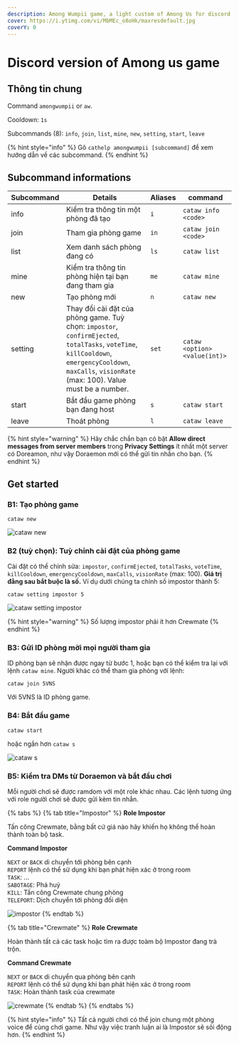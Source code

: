 ```yaml
---
description: Among Wumpii game, a light custom of Among Us for discord.
cover: https://i.ytimg.com/vi/MbMEc_o8oHk/maxresdefault.jpg
coverY: 0
---
```


# Discord version of Among us game

## Thông tin chung

Command `amongwumpii` or `aw`.

Cooldown: `1s`

Subcommands (8): `info`, `join`, `list`, `mine`, `new`, `setting`, `start`, `leave`

{% hint style="info" %}
Gõ `cathelp amongwumpii [subcommand]` để xem hướng dẫn về các subcommand.
{% endhint %}

## Subcommand informations

| Subcommand | Details                                                                                                                                                                                              | Aliases | command                       |
| ---------- | ---------------------------------------------------------------------------------------------------------------------------------------------------------------------------------------------------- | ------- | ----------------------------- |
| info       | Kiểm tra thông tin một phòng đã tạo                                                                                                                                                                  | `i`     | `cataw info <code>`           |
| join       | Tham gia phòng game                                                                                                                                                                                  | `in`    | `cataw join <code>`           |
| list       | Xem danh sách phòng đang có                                                                                                                                                                          | `ls`    | `cataw list`                  |
| mine       | Kiểm tra thông tin phòng hiện tại bạn đang tham gia                                                                                                                                                  | `me`    | `cataw mine`                  |
| new        | Tạo phòng mới                                                                                                                                                                                        | `n`     | `cataw new`                   |
| setting    | Thay đổi cài đặt của phòng game. Tuỳ chọn: `impostor`, `confirmEjected`, `totalTasks`, `voteTime`, `killCooldown`, `emergencyCooldown`, `maxCalls`, `visionRate` (max: 100). Value must be a number. | `set`   | `cataw <option> <value(int)>` |
| start      | Bắt đầu game phòng bạn đang host                                                                                                                                                                     | `s`     | `cataw start`                 |
| leave      | Thoát phòng                                                                                                                                                                                          | `l`     | `cataw leave`                 |

{% hint style="warning" %}
Hãy chắc chắn bạn có bật **Allow direct messages from server members** trong **Privacy Settings** ít nhất một server có Doreamon, như vậy Doraemon mới có thể gửi tin nhắn cho bạn.
{% endhint %}

## Get started

### B1: Tạo phòng game

```
cataw new
```

![cataw new](<../../.gitbook/assets/en\_cataw\_new (1).png>)

### B2 (tuỳ chọn): Tuỳ chỉnh cài đặt của phòng game

Cài đặt có thể chỉnh sửa: `impostor`, `confirmEjected`, `totalTasks`, `voteTime`, `killCooldown`, `emergencyCooldown`, `maxCalls`, `visionRate` (max: 100). **Giá trị đằng sau bắt buộc là số.** Ví dụ dưới chúng ta chỉnh số impostor thành 5:

```
cataw setting impostor 5
```

![cataw setting impostor](../../.gitbook/assets/en\_cataw\_setting\_1.png)

{% hint style="warning" %}
Số lượng impostor phải ít hơn Crewmate
{% endhint %}

### B3: Gửi ID phòng mời mọi người tham gia

ID phòng bạn sẽ nhận được ngay từ bước 1, hoặc bạn có thể kiểm tra lại với lệnh `cataw mine`. Người khác có thể tham gia phòng với lệnh:

```
cataw join 5VNS
```

Với 5VNS là ID phòng game.

### B4: Bắt đầu game

```
cataw start
```

hoặc ngắn hơn `cataw s`

![cataw s](../../.gitbook/assets/en\_cataw\_s.png)

### B5: Kiểm tra DMs từ Doraemon và bắt đầu chơi

Mỗi người chơi sẽ được ramdom với một role khác nhau. Các lệnh tương ứng với role người chơi sẽ được gửi kèm tin nhắn.

{% tabs %}
{% tab title="Impostor" %}
**Role Impostor**

Tấn công Crewmate, bằng bất cứ giá nào hãy khiến họ không thể hoàn thành toàn bộ task.

**Command Impostor**

`NEXT` or `BACK` di chuyển tới phòng bên cạnh\
`REPORT` lệnh có thể sử dụng khi bạn phát hiện xác ở trong room\
`TASK`: ...\
`SABOTAGE`: Phá huỷ\
`KILL`: Tấn công Crewmate chung phòng\
`TELEPORT`: Dịch chuyển tới phòng đối diện

![impostor](../../.gitbook/assets/en\_cataw\_impostor.png)
{% endtab %}

{% tab title="Crewmate" %}
**Role Crewmate**

Hoàn thành tất cả các task hoặc tìm ra được toàm bộ Impostor đang trà trộn.

**Command Crewmate**

`NEXT` or `BACK` di chuyển qua phòng bên cạnh\
`REPORT` lệnh có thể sử dụng khi bạn phát hiện xác ở trong room\
`TASK`: Hoàn thành task của crewmate

![crewmate](../../.gitbook/assets/en\_cataw\_crewmate.png)
{% endtab %}
{% endtabs %}

{% hint style="info" %}
Tất cả người chơi có thể join chung một phòng voice để cùng chơi game. Như vậy việc tranh luận ai là Impostor sẽ sôi động hơn.
{% endhint %}

